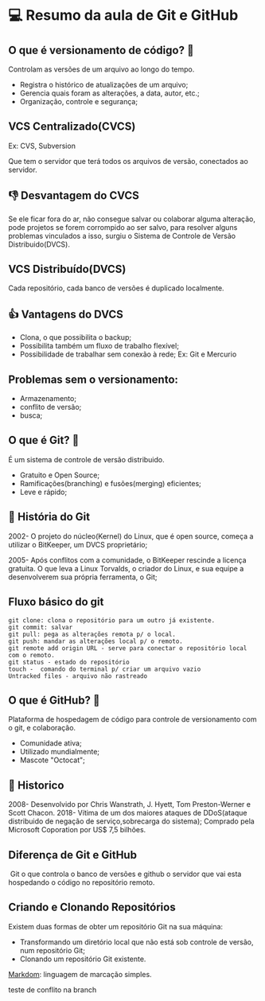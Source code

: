 
# 💻 Resumo da aula de Git e GitHub

## O que é versionamento de código? 🤔

Controlam as versões de um arquivo ao longo do tempo.

- Registra o histórico de atualizações de um arquivo;
- Gerencia quais foram as alterações, a data, autor, etc.;
- Organização, controle e segurança;

## VCS Centralizado(CVCS)
Ex: CVS, Subversion

Que tem o servidor que terá todos os arquivos de versão, conectados ao servidor.

## 👎 Desvantagem do CVCS
Se ele ficar fora do ar, não consegue salvar ou colaborar alguma alteração, pode projetos se forem corrompido ao ser salvo, para resolver alguns problemas vinculados a isso, surgiu o Sistema de Controle de Versão Distribuido(DVCS).

## VCS Distribuído(DVCS)

Cada repositório, cada banco de versões é duplicado localmente.

## 👍 Vantagens do DVCS

- Clona, o que possibilita o backup;
- Possibilita também um fluxo de trabalho flexível;
- Possibilidade de trabalhar sem conexão à rede;
Ex: Git e Mercurio

## Problemas sem o versionamento:
- Armazenamento;
- conflito de versão;
- busca;
## O que é Git? 🤔
É um sistema de controle de versão distribuido.

- Gratuito e Open Source;
- Ramificações(branching) e fusões(merging) eficientes;
- Leve e rápido;

## 📜 História do Git

2002- O projeto do núcleo(Kernel) do Linux, que é open source, começa a utilizar o BitKeeper, um DVCS proprietário;

2005- Após conflitos com a comunidade, o BitKeeper rescinde a licença gratuita. O que leva a Linux Torvalds, o criador do Linux, e sua equipe a desenvolverem sua própria ferramenta, o Git;

## Fluxo básico do git
    git clone: clona o repositório para um outro já existente.
    git commit: salvar
    git pull: pega as alterações remota p/ o local.
    git push: mandar as alterações local p/ o remoto.
    git remote add origin URL - serve para conectar o repositório local com o remoto.
    git status - estado do repositório
    touch -  comando do terminal p/ criar um arquivo vazio
    Untracked files - arquivo não rastreado

## O que é GitHub? 🤔
Plataforma de hospedagem de código para controle de versionamento com o git, e colaboração.
- Comunidade ativa;
- Utilizado mundialmente;
- Mascote "Octocat";

## 📜 Historico
2008- Desenvolvido por Chris Wanstrath, J. Hyett, Tom Preston-Werner e Scott Chacon.
2018- Vítima de um dos maiores ataques de DDoS(ataque distribuido de negação de serviço,sobrecarga do sistema); Comprado pela Microsoft Coporation por US$ 7,5 bilhões.

## Diferença de Git e GitHub

 Git o que controla o banco de versões e github o servidor que vai esta hospedando o código no repositório remoto.

## Criando e Clonando Repositórios

Existem duas formas de obter um repositório Git na sua máquina:

- Transformando um diretório local que não está sob controle de versão, num repositório Git;
- Clonando um repositório Git existente.

[Markdom](https://docs.github.com/pt/get-started/writing-on-github/getting-started-with-writing-and-formatting-on-github/quickstart-for-writing-on-github): linguagem de marcação simples.

teste de conflito na branch
